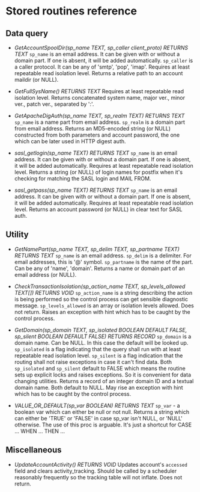 # Stored routines reference


## Data query

* _GetAccountSpoolDir(sp_name TEXT, sp_caller client_proto) RETURNS TEXT_
`sp_name` is an email address. It can be given with or without a domain part. If one is absent, it will be added automatically.
`sp_caller` is a caller protocol. It can be any of 'smtp', 'pop', 'imap'.
Requires at least repeatable read isolation level.
Returns a relative path to an account maildir (or NULL).

* _GetFullSysName() RETURNS TEXT_
Requires at least repeatable read isolation level.
Returns concatenated system name, major ver., minor ver., patch ver., separated by ':'.

* _GetApacheDigAuth(sp_name TEXT, sp_realm TEXT) RETURNS TEXT_
`sp_name` is a name part from email address.
`sp_realm` is a domain part from email address.
Returns an MD5-encoded string (or NULL) constructed from both parameters and account password, the one which can be later used in HTTP digest auth.

* _sasl_getlogin(sp_name TEXT) RETURNS TEXT_
`sp_name` is an email address. It can be given with or without a domain part. If one is absent, it will be added automatically.
Requires at least repeatable read isolation level.
Returns a string (or NULL) of login names for postfix when it's checking for matching the SASL login and MAIL FROM.

* _sasl_getpass(sp_name TEXT) RETURNS TEXT_
`sp_name` is an email address. It can be given with or without a domain part. If one is absent, it will be added automatically.
Requires at least repeatable read isolation level.
Returns an account password (or NULL) in clear text for SASL auth.


## Utility

* _GetNamePart(sp_name TEXT, sp_delim TEXT, sp_partname TEXT) RETURNS TEXT_
`sp_name` is an email address.
`sp_delim` is a delimiter. For email addresses, this is '@' symbol.
`sp_partname` is the name of the part. Can be any of 'name', 'domain'.
Returns a name or domain part of an email address (or NULL).

* _CheckTransactionIsolation(sp_action_name TEXT, sp_levels_allowed TEXT[]) RETURNS VOID_
`sp_action_name` is a string describing the action is being performed so the control process can get sensible diagnostic message.
`sp_levels_allowed` is an array or isolation levels allowed.
Does not return.
Raises an exception with hint which has to be caught by the control process.

* _GetDomain(sp_domain TEXT, sp_isolated BOOLEAN DEFAULT FALSE, sp_silent BOOLEAN DEFAULT FALSE) RETURNS RECORD_
`sp_domain` is a domain name. Can be NULL. In this case the default will be looked up.
`sp_isolated` is a flag indicating that the query shall run with at least repeatable read isolation level.
`sp_silent` is a flag indication that the routing shall not raise exceptions in case it can't find data.
Both `sp_isolated` and `sp_silent` default to FALSE which means the routine sets up explicit locks and raises exceptions. So it is convenient for data changing utilities.
Returns a record of an integer domain ID and a textual domain name. Both default to NULL.
May rise an exception with hint which has to be caught by the control process.

* _VALUE_OR_DEFAULT(sp_var BOOLEAN) RETURNS TEXT_
`sp_var` - a boolean var which can either be null or not null.
Returns a string which can either be 'TRUE' or 'FALSE' in case sp_var isn't NULL, or 'NULL' otherwise.
The use of this proc is arguable. It's just a shortcut for CASE ... WHEN ... THEN ...


## Miscellaneous

* _UpdateAccountActivity() RETURNS VOID_
Updates account's `accessed` field and clears activity_tracking.
Should be called by a scheduler reasonably frequently so the tracking table will not inflate.
Does not return.

